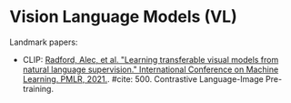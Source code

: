 
# Vision Language Models (VL)
Landmark papers:
* CLIP: [Radford, Alec, et al. "Learning transferable visual models from natural language supervision." International Conference on Machine Learning. PMLR, 2021.](http://proceedings.mlr.press/v139/radford21a/radford21a.pdf). #cite: 500. Contrastive Language-Image Pre-training.